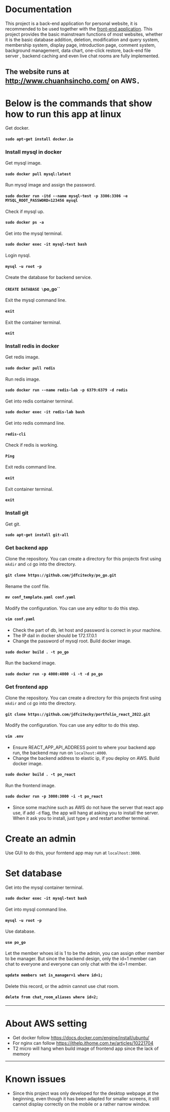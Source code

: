 # Documentation
This project is a back-end application for personal website, it is recommended to be used together with the [front-end application](https://github.com/jdfcitecky/po_react). This project provides the basic mainstream functions of most websites, whether it is the basic database addition, deletion, modification and query system, membership system, display page, introduction page, comment system, background management, data chart, one-click restore, back-end file server , backend caching and even live chat rooms are fully implemented.

The website runs at http://www.chuanhsincho.com/ on AWS．
-----------------------------------------------------
# Below is the commands that show how to run this app at linux

Get docker.
#### `sudo apt-get install docker.io`

### Install mysql in docker
Get mysql image.
#### `sudo docker pull mysql:latest`
Run mysql image and assign the password.
#### `sudo docker run -itd --name mysql-test -p 3306:3306 -e MYSQL_ROOT_PASSWORD=123456 mysql`
Check if mysql up.
#### `sudo docker ps -a`
Get into the mysql terminal.
#### `sudo docker exec -it mysql-test bash`
Login nysql.
#### `mysql -u root -p`
Create the database for backend service.
#### `CREATE DATABASE \`po_go\``
Exit the mysql command line.
#### `exit`
Exit the container terminal.
#### `exit`

### Install redis in docker
Get redis image.
#### `sudo docker pull redis`
Run redis image.
#### `sudo docker run --name redis-lab -p 6379:6379 -d redis`
Get into redis container terminal.
#### `sudo docker exec -it redis-lab bash`
Get into redis command line.
#### `redis-cli`
Check if redis is working.
#### `Ping`
Exit redis command line.
#### `exit`
Exit container terminal.
#### `exit`

### Install git
Get git.
#### `sudo apt-get install git-all`


### Get backend app
Clone the repository. You can create a directory for this projects first using `mkdir` and `cd` go into the directory.
#### `git clone https://github.com/jdfcitecky/po_go.git`
Rename the conf file.
#### `mv conf_template.yaml conf.yaml`
Modify the configuration. You can use any editor to do this step.
#### `vim conf.yaml`
+ Check the part of db, let host and password is correct in your machine.
+ The IP dail in docker should be 172.17.0.1
+ Change the password of mysql root.
Build docker image.
#### `sudo docker build . -t po_go`
Run the backend image.
#### `sudo docker run -p 4000:4000 -i -t -d po_go`

### Get frontend app
Clone the repository. You can create a directory for this projects first using `mkdir` and `cd` go into the directory.
#### `git clone https://github.com/jdfcitecky/portfolio_react_2022.git`
Modify the configuration. You can use any editor to do this step.
#### `vim .env`
+ Ensure REACT_APP_API_ADDRESS point to where your backend app run, the backend may run on `localhost:4000`.
+ Change the backend address to elastic ip, if you deploy on AWS.
Build docker image.
#### `sudo docker build . -t po_react`
Run the frontend image.
#### `sudo docker run -p 3000:3000 -i -t po_react`
+ Since some machine such as AWS do not have the server that react app use, if add `-d` flag, the app will hang at asking you to install the server. When it ask you to install, just type `y` and restart another terminal.

# Create an admin
Use GUI to do this, your forntend app may run at `localhost:3000`.

# Set database
Get into the mysql container terminal.
#### `sudo docker exec -it mysql-test bash`
Get into mysql command line.
#### `mysql -u root -p`
Use database.
#### `use po_go`
Let the member whoes id is 1 to be the admin, you can assign other member to be manager. But since the backend design, only the id=1 member can chat to everyone and everyone can only chat with the id=1 member.
#### `update members set is_manager=1 where id=1;`
Delete this record, or the admin cannot use chat room.
#### `delete from chat_room_aliases where id=2;`
-----------------------------------------------------
# About AWS setting

+ Get docker follow https://docs.docker.com/engine/install/ubuntu/
+ For nginx can follow https://ithelp.ithome.com.tw/articles/10221704
+ T2 micro will hang when build image of frontend app since the lack of memory
-----------------------------------------------------
# Known issues
+ Since this project was only developed for the desktop webpage at the beginning, even though it has been adapted for smaller screens, it still cannot display correctly on the mobile or a rather narrow window.